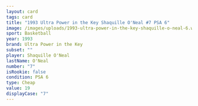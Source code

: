 ```yaml
---
layout: card
tags: card
title: "1993 Ultra Power in the Key Shaquille O'Neal #7 PSA 6"
image: /images/uploads/1993-ultra-power-in-the-key-shaquille-o-neal-6.webp
sport: Basketball
year: 1993
brand: Ultra Power in the Key
subset: ""
player: Shaquille O'Neal
lastName: O'Neal
number: "7"
isRookie: false
condition: PSA 6
type: Cheap
value: 19
displayCase: "7"
---
```

